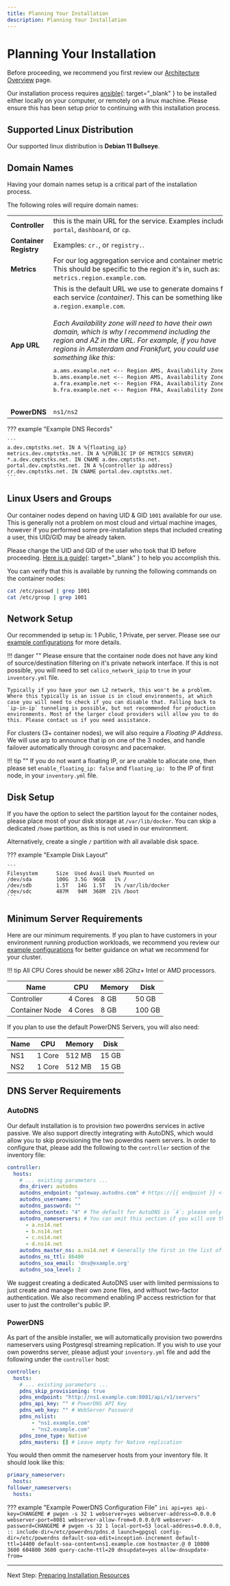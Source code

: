 ```yaml
---
title: Planning Your Installation
description: Planning Your Installation
---
```

# Planning Your Installation

Before proceeding, we recommend you first review our [Architecture Overview](../architecture_overview.md) page.

Our installation process requires [ansible](https://docs.ansible.com/ansible/latest/installation_guide/intro_installation.html){: target="_blank" } to be installed either locally on your computer, or remotely on a linux machine. Please ensure this has been setup prior to continuing with this installation process.

## Supported Linux Distribution

Our supported linux distribution is **Debian 11 Bullseye**.

## Domain Names

Having your domain names setup is a critical part of the installation process.

The following roles will require domain names:

<table>
<tbody>
    <tr>
        <td><b>Controller</b></td>
        <td>this is the main URL for the service. Examples include: <code>portal</code>, <code>dashboard</code>, or <code>cp</code>.</td>
    </tr>
    <tr>
        <td><b>Container Registry</b></td>
        <td>Examples: <code>cr.</code>, or <code>registry.</code>.</td>
    </tr>
    <tr>
        <td><b>Metrics</b></td>
        <td>
            For our log aggregation service and container metrics. This should be specific to the region it's in, such as: <code>metrics.region.example.com</code>.
        </td>
    </tr>
    <tr>
        <td><b>App URL</b></td>
        <td>
            This is the default URL we use to generate domains for each service <em>(container)</em>. This can be something like <code>a.region.example.com</code>. 
            <br><br>
            <em>Each Availability zone will need to have their own domain, which is why I recommend including the region and AZ in the URL. For example, if you have regions in Amsterdam and Frankfurt, you could use something like this:</em>
            <br>
            <pre>
a.ams.example.net <-- Region AMS, Availability Zone 1
b.ams.example.net <-- Region AMS, Availability Zone 2
a.fra.example.net <-- Region FRA, Availability Zone 1
b.fra.example.net <-- Region FRA, Availability Zone 2
            </pre>
        </td>
    </tr>
    <tr>
        <td><b>PowerDNS</b></td>
        <td>
            <code>ns1/ns2</code>
        </td>
    </tr>
</tbody>
</table>

??? example "Example DNS Records"

    ```
    a.dev.cmptstks.net. IN A %{floating_ip}
    metrics.dev.cmptstks.net. IN A %{PUBLIC IP OF METRICS SERVER}
    *.a.dev.cmptstks.net. IN CNAME a.dev.cmptstks.net.
    portal.dev.cmptstks.net. IN A %{controller ip address}
    cr.dev.cmptstks.net. IN CNAME portal.dev.cmptstks.net.
    ```

## Linux Users and Groups

Our container nodes depend on having UID & GID `1001` available for our use. This is generally not a problem on most cloud and virtual machine images, however if you performed some pre-installation steps that included creating a user, this UID/GID may be already taken. 

Please change the UID and GID of the user who took that ID before proceeding. [Here is a guide](https://kerneltalks.com/tips-tricks/how-to-change-uid-or-gid-safely-in-linux/){: target="_blank" } to help you accomplish this.

You can verify that this is available by running the following commands on the container nodes:

```bash
cat /etc/passwd | grep 1001
cat /etc/group | grep 1001
```

## Network Setup
Our recommended ip setup is: 1 Public, 1 Private, per server. Please see our [example configurations](../architecture_overview.md#example-configurations) for more details.

!!! danger ""
    Please ensure that the container node does not have any kind of source/destination filtering on it's private network interface. If this is not possible, you will need to set `calico_network_ipip` to `true` in your `inventory.yml` file.

    Typically if you have your own L2 network, this won't be a problem. Where this typically is an issue is in cloud environments, at which case you will need to check if you can disable that. Falling back to `ip-in-ip` tunneling is possible, but not recommended for production environments. Most of the larger cloud providers will allow you to do this. Please contact us if you need assistance.

For clusters (3+ container nodes), we will also require a _Floating IP Address_. We will use arp to announce that ip on one of the 3 nodes, and handle failover automatically through corosync and pacemaker.

!!! tip ""
    If you do not want a floating IP, or are unable to allocate one, then please set `enable_floating_ip: false` and `floating_ip: ` to the IP of first node, in your `inventory.yml` file.


## Disk Setup
If you have the option to select the partition layout for the container nodes, please place most of your disk storage at `/var/lib/docker`. You can skip a dedicated `/home` partition, as this is not used in our environment.

Alternatively, create a single `/` partition with all available disk space.

??? example "Example Disk Layout"

    ```
    Filesystem      Size  Used Avail Use% Mounted on
    /dev/sda        100G  3.5G  96GB   1% /
    /dev/sdb        1.5T   14G  1.5T   1% /var/lib/docker
    /dev/sdc        487M   94M  368M  21% /boot
    ```

## Minimum Server Requirements

Here are our minimum requirements. If you plan to have customers in your environment running production workloads, we recommend you review our [example configurations](../architecture_overview.md#example-configurations) for better guidance on what we recommend for your cluster. 

!!! tip
    All CPU Cores should be newer x86 2Ghz+ Intel or AMD processors.


Name           | CPU     | Memory | Disk
---------------|---------|--------|------
Controller     | 4 Cores | 8 GB   | 50 GB
Container Node | 4 Cores | 8 GB   | 100 GB

If you plan to use the default PowerDNS Servers, you will also need:

Name | CPU | Memory | Disk
--|--|--|--
NS1 | 1 Core | 512 MB | 15 GB
NS2 | 1 Core | 512 MB | 15 GB

## DNS Server Requirements

### AutoDNS

Our default installation is to provision two powerdns services in active passive. We also support directly integrating with AutoDNS, which would allow you to skip provisioning the two powerdns naem servers. In order to configure that, please add the following to the `controller` section of the inventory file:

```yaml
controller:
  hosts:
    # ... existing parameters ...
    dns_driver: autodns
    autodns_endpoint: "gateway.autodns.com" # https://{{ endpoint }} <-- should not be changed.
    autodns_username: ""
    autodns_password: ""
    autodns_context: "4" # The default for AutoDNS is `4`; please only change if necessary.
    autodns_nameservers: # You can omit this section if you will use the default `a/b/c/d.ns14.net` servers.
      - a.ns14.net
      - b.ns14.net
      - c.ns14.net
      - d.ns14.net
    autodns_master_ns: a.ns14.net # Generally the first in the list of nameservers.
    autodns_ns_ttl: 86400
    autodns_soa_email: 'dns@example.org'
    autodns_soa_level: 2
```

We suggest creating a dedicated AutoDNS user with limited permissions to just create and manage their own zone files, and withuot two-factor authentication. We also recommend enabling IP access restriction for that user to just the controller's public IP.

### PowerDNS

As part of the ansible installer, we will automatically provision two powerdns nameservers using Postgresql streaming replication. If you wish to use your own powerdns server, please adjust your `inventory.yml` file and add the following under the `controller` host:

```yaml
controller:
  hosts:
    # ... existing parameters ...
    pdns_skip_provisioning: true
    pdns_endpoint: "http://ns1.example.com:8081/api/v1/servers"
    pdns_api_key: "" # PowerDNS API Key
    pdns_web_key: "" # WebServer Password
    pdns_nslist:
        - "ns1.example.com"
        - "ns2.example.com"
    pdns_zone_type: Native
    pdns_masters: [] # Leave empty for Native replication
```

You would then ommit the nameserver hosts from your inventory file. It should look like this:

```yaml
primary_nameserver:
  hosts:
follower_nameservers:
  hosts:
```

??? example "Example PowerDNS Configuration File"
    ```ini
    api=yes
    api-key=CHANGEME # pwgen -s 32 1
    webserver=yes
    webserver-address=0.0.0.0
    webserver-port=8081
    webserver-allow-from=0.0.0.0/0
    webserver-password=CHANGEME # pwgen -s 32 1
    local-port=53
    local-address=0.0.0.0, ::
    include-dir=/etc/powerdns/pdns.d
    launch=gpgsql
    config-dir=/etc/powerdns
    default-soa-edit=inception-increment
    default-ttl=14400
    default-soa-content=ns1.example.com hostmaster.@ 0 10800 3600 604800 3600
    query-cache-ttl=20
    dnsupdate=yes
    allow-dnsupdate-from=
    ```


---
Next Step: [Preparing Installation Resources](1_prepare.md)
